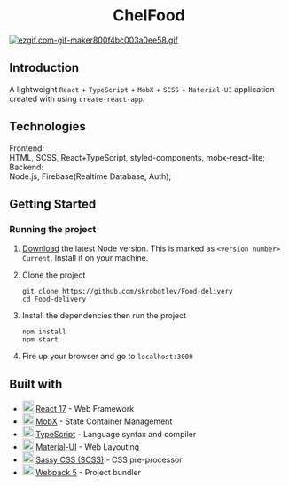 <h1 align="center"> ChelFood </h1>

<a href="https://gifyu.com/image/SpT76"><img src="https://s1.gifyu.com/images/ezgif.com-gif-maker800f4bc003a0ee58.gif" alt="ezgif.com-gif-maker800f4bc003a0ee58.gif" border="0" /></a>

## Introduction
A lightweight `React` + `TypeScript` + `MobX` + `SCSS` + `Material-UI` application created with using `create-react-app`.

## Technologies
Frontend: <br>
HTML, SCSS, React+TypeScript, styled-components, mobx-react-lite; <br>
Backend: <br>
Node.js, Firebase(Realtime Database, Auth);
## Getting Started
### Running the project
1. [Download](https://nodejs.org/en/) the latest Node version. This is marked as `<version number> Current`. Install it on your machine.

2. Clone the project

    ```
    git clone https://github.com/skrobotlev/Food-delivery
    cd Food-delivery
    ```

4. Install the dependencies then run the project

    ```
    npm install
    npm start
    ```

5. Fire up your browser and go to `localhost:3000`

## Built with
* <img width=20 height=20 src="https://reactjs.org/favicon.ico"> [React 17](https://reactjs.org/) - Web Framework
* <img width=20 height=20 src="https://redux.js.org/img/favicon/favicon.ico"> [MobX](https://mobx.js.org/) - State Container Management
* <img width=20 height=20 src="https://www.typescriptlang.org/favicon-32x32.png"> [TypeScript](https://www.typescriptlang.org/) - Language syntax and compiler
* <img width=20 height=20 src="https://material-ui.com/static/favicon.ico"> [Material-UI](https://material-ui.com/) - Web Layouting
* <img width=20 height=20 src="https://sass-lang.com/favicon.ico"> [Sassy CSS (SCSS)](https://sass-lang.com/) - CSS pre-processor
* <img width=20 height=20 src="https://webpack.js.org/icon_192x192.png"> [Webpack 5](https://webpack.js.org/) - Project bundler
<!-- * <img width=20 height=20 src="https://www.netlify.com/img/global/favicon/favicon-32x32.png"> [Netlify](https://www.netlify.com/) - Continuous Deployment (CD) service -->
<!-- * <img width=20 height=20 src="https://terser.org/img/terser-square-logo.png"> [Terser](https://terser.org/) - ES6+ (JavaScript) mangler and compression toolkit -->
<!-- * <img width=20 height=20 src="https://yarnpkg.com/icons/icon-48x48.png"> [Yarn](https://yarnpkg.com/) - Package Manager -->
